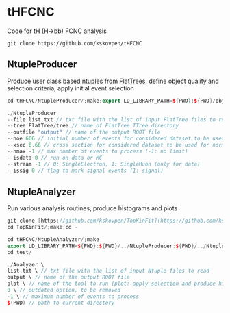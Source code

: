 # tHFCNC

Code for tH (H->bb) FCNC analysis

```
git clone https://github.com/kskovpen/tHFCNC
```

## NtupleProducer

Produce user class based ntuples from [FlatTrees](https://github.com/kskovpen/FlatTree), define object quality
and selection criteria, apply initial event selection

```c++
cd tHFCNC/NtupleProducer/;make;export LD_LIBRARY_PATH=${PWD}:${PWD}/obj:$LD_LIBRARY_PATH;cd test/

./NtupleProducer
--file list.txt // txt file with the list of input FlatTree files to read
--tree FlatTree/tree // name of FlatTree TTree directory
--outfile "output" // name of the output ROOT file
--noe 666 // initial number of events for considered dataset to be used for normalization
--xsec 6.66 // cross section for considered dataset to be used for normalization
--nmax -1 // max number of events to process (-1: no limit)
--isdata 0 // run on data or MC
--stream -1 // 0: SingleElectron, 1: SingleMuon (only for data)
--issig 0 // flag to mark signal events (1: signal)
```

## NtupleAnalyzer

Run various analysis routines, produce histograms and plots

```c++
git clone [https://github.com/kskovpen/TopKinFit](https://github.com/kskovpen/TopKinFit)
cd TopKinFit/;make;cd -

cd tHFCNC/NtupleAnalyzer/;make
export LD_LIBRARY_PATH=${PWD}:${PWD}/../NtupleProducer:${PWD}/../NtupleProducer/obj:../../TopKinFit/:$LD_LIBRARY_PATH
cd test/

./Analyzer \
list.txt \ // txt file with the list of input Ntuple files to read 
output \ // name of the output ROOT file
plot \ // name of the tool to run (plot: apply selection and produce histograms)
0 \ // outdated option, to be removed
-1 \ // maximum number of events to process
$(PWD) // path to current directory
```
